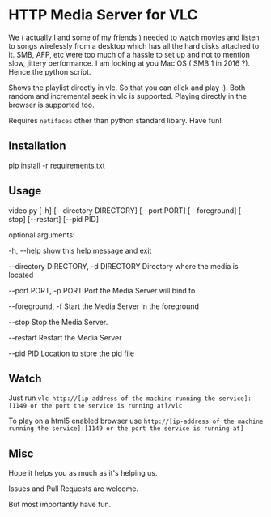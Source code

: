 HTTP Media Server for VLC
=========================

We ( actually I and some of my friends ) needed to watch movies and listen to songs wirelessly from a desktop which has all the hard disks attached to it. SMB, AFP, etc were too much of a hassle to set up and not to mention slow, jittery performance. I am looking at you Mac OS ( SMB 1 in 2016 ?). Hence the python script.

Shows the playlist directly in vlc. So that you can click and play :). Both random and incremental seek in vlc is supported. Playing directly in the browser is supported too.

Requires `netifaces` other than python standard libary. Have fun!


Installation
------------
pip install -r requirements.txt


Usage
-----
video.py [-h] [--directory DIRECTORY] [--port PORT] [--foreground]
                [--stop] [--restart] [--pid PID]


optional arguments:

  -h, --help            show this help message and exit

  --directory DIRECTORY, -d DIRECTORY
                        Directory where the media is located

  --port PORT, -p PORT  Port the Media Server will bind to

  --foreground, -f      Start the Media Server in the foreground

  --stop                Stop the Media Server.

  --restart             Restart the Media Server

  --pid PID             Location to store the pid file


Watch
------
Just run `vlc http://[ip-address of the machine running the service]:[1149 or the port the service is running at]/vlc`

To play on a html5 enabled browser use `http://[ip-address of the machine running the service]:[1149 or the port the service is running at]`


Misc
----
Hope it helps you as much as it's helping us. 

Issues and Pull Requests are welcome.

But most importantly have fun.
